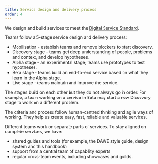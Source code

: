 ```yaml
---
title: Service design and delivery process
order: 4
---
```


We design and build services to meet the [Digital Service Standard](https://www.dta.gov.au/help-and-advice/digital-service-standard/digital-service-standard-criteria).


Teams follow a 5-stage service design and delivery process:

* Mobilisation - establish teams and remove blockers to start discovery.
* Discovery stage - teams get deep understanding of people, problems and context, and develop hypotheses.
* Alpha stage - an experimental stage; teams use prototypes to test hypotheses.
* Beta stage - teams build an end-to-end service based on what they learn in the Alpha stage.
* Live stage - teams maintain and improve the service.

The stages build on each other but they do not always go in order. For example, a team working on a service in Beta may start a new Discovery stage to work on a different problem.

The criteria and process follow human-centred thinking and agile ways of working. They help us create easy, fast, reliable and valuable services.

Different teams work on separate parts of services. To stay aligned on complete services, we have:
* shared guides and tools (for example, the DAWE style guide, design system and this handbook)
* support from a central team of capability experts
* regular cross-team events, including showcases and guilds.
